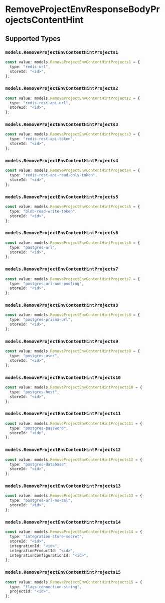 # RemoveProjectEnvResponseBodyProjectsContentHint


## Supported Types

### `models.RemoveProjectEnvContentHintProjects1`

```typescript
const value: models.RemoveProjectEnvContentHintProjects1 = {
  type: "redis-url",
  storeId: "<id>",
};
```

### `models.RemoveProjectEnvContentHintProjects2`

```typescript
const value: models.RemoveProjectEnvContentHintProjects2 = {
  type: "redis-rest-api-url",
  storeId: "<id>",
};
```

### `models.RemoveProjectEnvContentHintProjects3`

```typescript
const value: models.RemoveProjectEnvContentHintProjects3 = {
  type: "redis-rest-api-token",
  storeId: "<id>",
};
```

### `models.RemoveProjectEnvContentHintProjects4`

```typescript
const value: models.RemoveProjectEnvContentHintProjects4 = {
  type: "redis-rest-api-read-only-token",
  storeId: "<id>",
};
```

### `models.RemoveProjectEnvContentHintProjects5`

```typescript
const value: models.RemoveProjectEnvContentHintProjects5 = {
  type: "blob-read-write-token",
  storeId: "<id>",
};
```

### `models.RemoveProjectEnvContentHintProjects6`

```typescript
const value: models.RemoveProjectEnvContentHintProjects6 = {
  type: "postgres-url",
  storeId: "<id>",
};
```

### `models.RemoveProjectEnvContentHintProjects7`

```typescript
const value: models.RemoveProjectEnvContentHintProjects7 = {
  type: "postgres-url-non-pooling",
  storeId: "<id>",
};
```

### `models.RemoveProjectEnvContentHintProjects8`

```typescript
const value: models.RemoveProjectEnvContentHintProjects8 = {
  type: "postgres-prisma-url",
  storeId: "<id>",
};
```

### `models.RemoveProjectEnvContentHintProjects9`

```typescript
const value: models.RemoveProjectEnvContentHintProjects9 = {
  type: "postgres-user",
  storeId: "<id>",
};
```

### `models.RemoveProjectEnvContentHintProjects10`

```typescript
const value: models.RemoveProjectEnvContentHintProjects10 = {
  type: "postgres-host",
  storeId: "<id>",
};
```

### `models.RemoveProjectEnvContentHintProjects11`

```typescript
const value: models.RemoveProjectEnvContentHintProjects11 = {
  type: "postgres-password",
  storeId: "<id>",
};
```

### `models.RemoveProjectEnvContentHintProjects12`

```typescript
const value: models.RemoveProjectEnvContentHintProjects12 = {
  type: "postgres-database",
  storeId: "<id>",
};
```

### `models.RemoveProjectEnvContentHintProjects13`

```typescript
const value: models.RemoveProjectEnvContentHintProjects13 = {
  type: "postgres-url-no-ssl",
  storeId: "<id>",
};
```

### `models.RemoveProjectEnvContentHintProjects14`

```typescript
const value: models.RemoveProjectEnvContentHintProjects14 = {
  type: "integration-store-secret",
  storeId: "<id>",
  integrationId: "<id>",
  integrationProductId: "<id>",
  integrationConfigurationId: "<id>",
};
```

### `models.RemoveProjectEnvContentHintProjects15`

```typescript
const value: models.RemoveProjectEnvContentHintProjects15 = {
  type: "flags-connection-string",
  projectId: "<id>",
};
```

